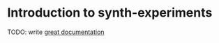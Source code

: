 # Introduction to synth-experiments

TODO: write [great documentation](http://jacobian.org/writing/what-to-write/)
